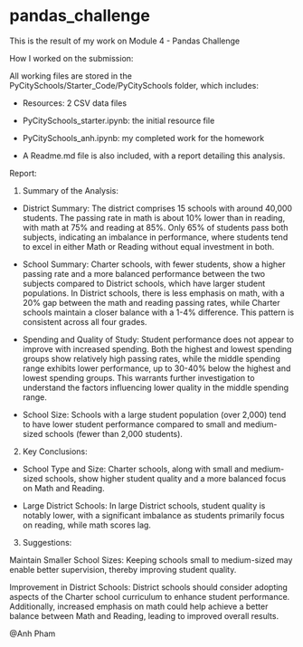 # pandas_challenge

This is the result of my work on Module 4 - Pandas Challenge

How I worked on the submission:

All working files are stored in the PyCitySchools/Starter_Code/PyCitySchools folder, which includes:

- Resources: 2 CSV data files

- PyCitySchools_starter.ipynb: the initial resource file

- PyCitySchools_anh.ipynb: my completed work for the homework

- A Readme.md file is also included, with a report detailing this analysis.

Report:

1. Summary of the Analysis:

- District Summary: The district comprises 15 schools with around 40,000 students. The passing rate in math is about 10% lower than in reading, with math at 75% and reading at 85%. Only 65% of students pass both subjects, indicating an imbalance in performance, where students tend to excel in either Math or Reading without equal investment in both.

- School Summary: Charter schools, with fewer students, show a higher passing rate and a more balanced performance between the two subjects compared to District schools, which have larger student populations. In District schools, there is less emphasis on math, with a 20% gap between the math and reading passing rates, while Charter schools maintain a closer balance with a 1-4% difference. This pattern is consistent across all four grades.

- Spending and Quality of Study: Student performance does not appear to improve with increased spending. Both the highest and lowest spending groups show relatively high passing rates, while the middle spending range exhibits lower performance, up to 30-40% below the highest and lowest spending groups. This warrants further investigation to understand the factors influencing lower quality in the middle spending range.

- School Size: Schools with a large student population (over 2,000) tend to have lower student performance compared to small and medium-sized schools (fewer than 2,000 students).

2. Key Conclusions:

- School Type and Size: Charter schools, along with small and medium-sized schools, show higher student quality and a more balanced focus on Math and Reading.

- Large District Schools: In large District schools, student quality is notably lower, with a significant imbalance as students primarily focus on reading, while math scores lag.

3. Suggestions:

Maintain Smaller School Sizes: Keeping schools small to medium-sized may enable better supervision, thereby improving student quality.

Improvement in District Schools: District schools should consider adopting aspects of the Charter school curriculum to enhance student performance. Additionally, increased emphasis on math could help achieve a better balance between Math and Reading, leading to improved overall results.

@Anh Pham
